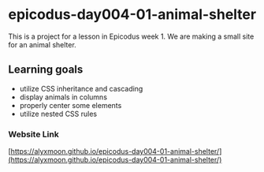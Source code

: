 # epicodus-day004-01-animal-shelter

This is a project for a lesson in Epicodus week 1. We are making a small site for an animal shelter.

## Learning goals

- utilize CSS inheritance and cascading
- display animals in columns
- properly center some elements
- utilize nested CSS rules

### Website Link
[https://alyxmoon.github.io/epicodus-day004-01-animal-shelter/](https://alyxmoon.github.io/epicodus-day004-01-animal-shelter/)